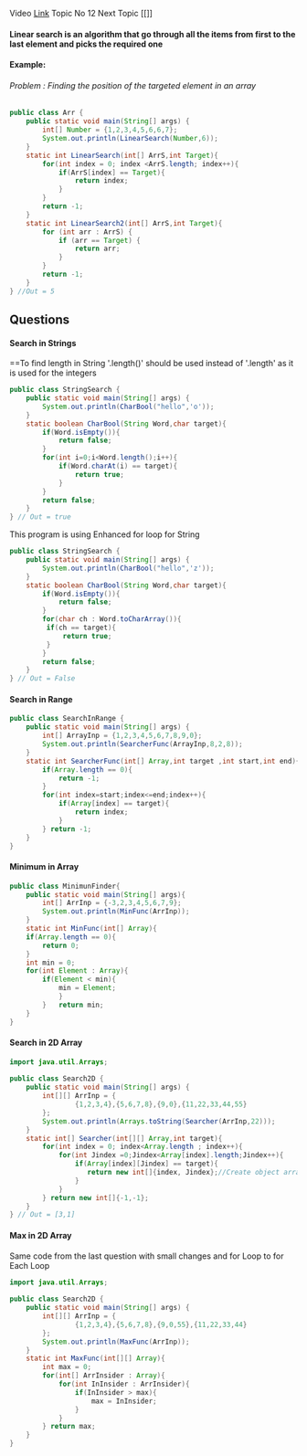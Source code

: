 Video [Link](https://youtu.be/_HRA37X8N_Q?si=AQPhBYGY5ZS9C6yT)
Topic No 12
Next Topic [[]]

#### Linear search is an algorithm that go through all the items from first to the last element and picks the required one

#### Example:

###### Problem : Finding the position of the targeted element in an array

```Java
public class Arr {  
    public static void main(String[] args) {  
        int[] Number = {1,2,3,4,5,6,6,7};  
        System.out.println(LinearSearch(Number,6));  
    }  
    static int LinearSearch(int[] ArrS,int Target){  
        for(int index = 0; index <ArrS.length; index++){  
            if(ArrS[index] == Target){  
                return index;  
            }  
        }  
        return -1;  
    }  
    static int LinearSearch2(int[] ArrS,int Target){  
        for (int arr : ArrS) {  
            if (arr == Target) {  
                return arr;  
            }  
        }  
        return -1;  
    }  
} //Out = 5
```

## Questions

#### Search in Strings

==To find length in String '.length()' should be used instead of '.length' as it is used for the integers 

```Java
public class StringSearch {  
    public static void main(String[] args) {  
        System.out.println(CharBool("hello",'o'));  
    }  
    static boolean CharBool(String Word,char target){  
        if(Word.isEmpty()){
            return false;
        }
        for(int i=0;i<Word.length();i++){
            if(Word.charAt(i) == target){  
                return true;  
            }
        }
        return false;
    }  
} // Out = true
```

This program is using Enhanced for loop for String
```Java
public class StringSearch {  
    public static void main(String[] args) {  
        System.out.println(CharBool("hello",'z'));  
    }  
    static boolean CharBool(String Word,char target){  
        if(Word.isEmpty()){  
            return false;  
        }  
        for(char ch : Word.toCharArray()){  
         if(ch == target){  
             return true;  
         }  
        }  
        return false;  
    }  
} // Out = False
```


#### Search in Range

```Java
public class SearchInRange {  
    public static void main(String[] args) {  
        int[] ArrayInp = {1,2,3,4,5,6,7,8,9,0};  
        System.out.println(SearcherFunc(ArrayInp,8,2,8));  
    }  
    static int SearcherFunc(int[] Array,int target ,int start,int end){  
        if(Array.length == 0){  
            return -1;  
        }  
        for(int index=start;index<=end;index++){  
            if(Array[index] == target){  
                return index;  
            }  
        } return -1;  
    }  
}
```


#### Minimum in Array
```Java
public class MinimunFinder{
	public static void main(String[] args){
		int[] ArrInp = {-3,2,3,4,5,6,7,9};
		System.out.println(MinFunc(ArrInp));
	}
	static int MinFunc(int[] Array){
	if(Array.length == 0){
		return 0;
	}
	int min = 0;
	for(int Element : Array){
		if(Element < min){
			min = Element;
			}
		} 	return min;
	}
}
```

####  Search in 2D Array 
```Java
import java.util.Arrays;  
  
public class Search2D {  
    public static void main(String[] args) {  
        int[][] ArrInp = {  
                {1,2,3,4},{5,6,7,8},{9,0},{11,22,33,44,55}  
        };  
        System.out.println(Arrays.toString(Searcher(ArrInp,22)));  
    }  
    static int[] Searcher(int[][] Array,int target){  
        for(int index = 0; index<Array.length ; index++){  
            for(int Jindex =0;Jindex<Array[index].length;Jindex++){  
                if(Array[index][Jindex] == target){  
                   return new int[]{index, Jindex};//Create object array then return it 
                }  
            }  
        } return new int[]{-1,-1};  
    }  
} // Out = [3,1]
```

#### Max in 2D Array

Same code from the last question with small changes and for Loop to for Each Loop
```Java
import java.util.Arrays;  
  
public class Search2D {  
    public static void main(String[] args) {  
        int[][] ArrInp = {  
                {1,2,3,4},{5,6,7,8},{9,0,55},{11,22,33,44}  
        };  
        System.out.println(MaxFunc(ArrInp));  
    }  
    static int MaxFunc(int[][] Array){  
        int max = 0;  
        for(int[] ArrInsider : Array){  
            for(int InInsider : ArrInsider){  
                if(InInsider > max){  
                    max = InInsider;  
                }  
            }  
        } return max;  
    }  
}
```

